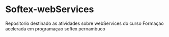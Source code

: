 # Softex-webServices
Repositorio destinado as atividades sobre webServices do curso Formaçao acelerada em programaçao softex pernambuco
